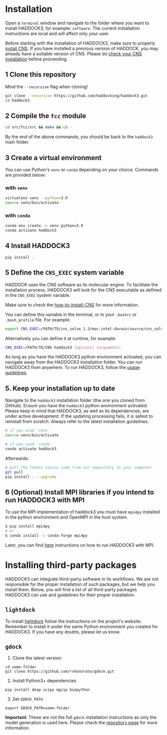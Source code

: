 # Installation

Open a `terminal` window and navigate to the folder where you want to
install HADDOCK3; for example: `software`. The current installation
instructions are local and will affect only your user.

Before starting with the installation of HADDOCK3, make sure to properly [install CNS](CNS.md).
If you have installed a previous version of HADDOCK, you may already have a suitable version of CNS.
Please do [check your CNS installation](CNS.md#5-Check-installation) before proceeding.


## 1 Clone this repository

Mind the `--recursive` flag when cloning!

```bash
git clone --recursive https://github.com/haddocking/haddock3.git
cd haddock3
```

## 2 Compile the `fcc` module

```bash
cd src/fcc/src && make && cd -
```


By the end of the above commands, you should be back to the `haddock3`
main folder.

## 3 Create a virtual environment

You can use Python's `venv` or `conda` depending on your choice.
Commands are provided below:

### with `venv`

```bash
virtualenv venv --python=3.9
source venv/bin/activate
```

### with `conda`

```bash
conda env create -n venv python=3.9
conda activate haddock3
```

## 4 Install HADDOCK3

```
pip install .
```

## 5 Define the `CNS_EXEC` system variable

HADDOCK uses the CNS software as its molecular engine. To facilitate
the installation process, HADDOCK3 will look for the CNS executable
as defined in the `CNS_EXEC` system variable.

Make sure to check the [how-to-install-CNS](CNS.md) for more information.

You can define this variable in the terminal, or in your `.bashrc` or
`.bash_profile` file. For example:

```bash
export CNS_EXEC=/PATH/TO/cns_solve_1.3/mac-intel-darwin/source/cns_solve-2206031450.exe
```

Alternatively you can define it at runtime, for example:

```bash
CNS_EXEC=/PATH/TO/CNS haddock3 [options] [arguments]
```


As long as you have the HADDOCK3 python environment activated, you can
navigate away from the HADDOCK3 installation folder. You can run
HADDOCK3 from anywhere. To run HADDOCK3, follow the [usage
guidelines](USAGE.md).


## 5. Keep your installation up to date

Navigate to the `haddock3` installation folder (the one you cloned from
GitHub). Ensure you have the `haddock3` python environment activated.
Please keep in mind that HADDOCK3, as well as its
dependencies, are under active development.
If the updating processing fails, it is safest to reinstall
from scratch. Always refer to the latest installation guidelines.

```bash
# if you used `venv`
source venv/bin/activate

# if you used `conda`
conda activate haddock3
```

Afterwards:

```bash
# pull the latest source code from our repository to your computer
git pull
pip install . --upgrade
```

## 6 (Optional) Install MPI libraries if you intend to run HADDOCK3 with MPI

To use the MPI implementation of haddock3 you must have `mpi4py` installed in the python environment and OpenMPI in the host system.

```bash
$ pip install mpi4py
# or
$ conda install -c conda-forge mpi4py
```

Later, you can find [here](https://www.bonvinlab.org/haddock3/tutorials/mpi.html) instructions on how to run HADDOCK3 with MPI.

# Installing third-party packages

HADDOCK3 can integrate third-party software in its workflows.
We are not responsible for the proper installation of such packages, but
we help you install them. Below, you will find a list of all third-party
packages HADDOCK3 can use and guidelines for their proper installation.

## `lightdock`

To install [lightdock](https://github.com/lightdock/lightdock) follow
the instructions on the project's website. Remember to install it under
the same Python environment you created for HADDOCK3. If you have any
doubts, please let us know.

## `gdock`

1. Clone the latest version:

```
cd some-folder
git clone https://github.com/rvhonorato/gdock.git
```

2. Install Python3+ dependencies
```
pip install deap scipy mgzip biopython
```

3. Set `GDOCK_PATH`
```
export GDOCK_PATH=some-folder
```

**Important**: These are not the full `gdock` installation
instructions as only the model generation is used here. Please check the
[repository page](https://github.com/rvhonorato/gdock) for more
information.
